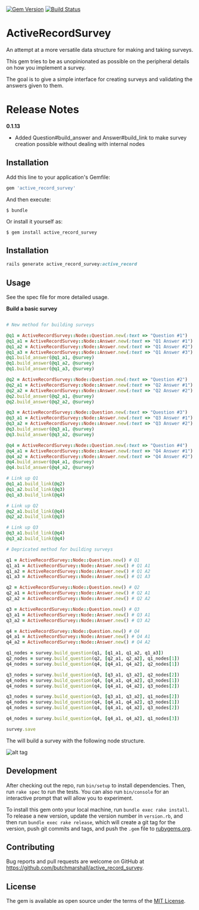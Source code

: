 [![Gem Version](https://badge.fury.io/rb/active_record_survey.svg)](http://badge.fury.io/rb/active_record_survey)
[![Build Status](https://travis-ci.org/butchmarshall/active_record_survey.svg?branch=master)](https://travis-ci.org/butchmarshall/active_record_survey)

# ActiveRecordSurvey

An attempt at a more versatile data structure for making and taking surveys.

This gem tries to be as unopinionated as possible on the peripheral details on how you implement a survey.

The goal is to give a simple interface for creating surveys and validating the answers given to them.

Release Notes
============

**0.1.13**
 - Added Question#build_answer and Answer#build_link to make survey creation possible without dealing with internal nodes

## Installation

Add this line to your application's Gemfile:

```ruby
gem 'active_record_survey'
```

And then execute:

    $ bundle

Or install it yourself as:

    $ gem install active_record_survey

## Installation

```ruby
rails generate active_record_survey:active_record
```

## Usage

See the spec file for more detailed usage.

**Build a basic survey**
```ruby

# New method for building surveys

@q1 = ActiveRecordSurvey::Node::Question.new(:text => "Question #1")
@q1_a1 = ActiveRecordSurvey::Node::Answer.new(:text => "Q1 Answer #1")
@q1_a2 = ActiveRecordSurvey::Node::Answer.new(:text => "Q1 Answer #2")
@q1_a3 = ActiveRecordSurvey::Node::Answer.new(:text => "Q1 Answer #3")
@q1.build_answer(@q1_a1, @survey)
@q1.build_answer(@q1_a2, @survey)
@q1.build_answer(@q1_a3, @survey)

@q2 = ActiveRecordSurvey::Node::Question.new(:text => "Question #2")
@q2_a1 = ActiveRecordSurvey::Node::Answer.new(:text => "Q2 Answer #1")
@q2_a2 = ActiveRecordSurvey::Node::Answer.new(:text => "Q2 Answer #2")
@q2.build_answer(@q2_a1, @survey)
@q2.build_answer(@q2_a2, @survey)

@q3 = ActiveRecordSurvey::Node::Question.new(:text => "Question #3")
@q3_a1 = ActiveRecordSurvey::Node::Answer.new(:text => "Q3 Answer #1")
@q3_a2 = ActiveRecordSurvey::Node::Answer.new(:text => "Q3 Answer #2")
@q3.build_answer(@q3_a1, @survey)
@q3.build_answer(@q3_a2, @survey)

@q4 = ActiveRecordSurvey::Node::Question.new(:text => "Question #4")
@q4_a1 = ActiveRecordSurvey::Node::Answer.new(:text => "Q4 Answer #1")
@q4_a2 = ActiveRecordSurvey::Node::Answer.new(:text => "Q4 Answer #2")
@q4.build_answer(@q4_a1, @survey)
@q4.build_answer(@q4_a2, @survey)

# Link up Q1
@q1_a1.build_link(@q2)
@q1_a2.build_link(@q3)
@q1_a3.build_link(@q4)

# Link up Q2
@q2_a1.build_link(@q4)
@q2_a2.build_link(@q3)

# Link up Q3
@q3_a1.build_link(@q4)
@q3_a2.build_link(@q4)

# Depricated method for building surveys

q1 = ActiveRecordSurvey::Node::Question.new() # Q1
q1_a1 = ActiveRecordSurvey::Node::Answer.new() # Q1 A1
q1_a2 = ActiveRecordSurvey::Node::Answer.new() # Q1 A2
q1_a3 = ActiveRecordSurvey::Node::Answer.new() # Q1 A3

q2 = ActiveRecordSurvey::Node::Question.new() # Q2
q2_a1 = ActiveRecordSurvey::Node::Answer.new() # Q2 A1
q2_a2 = ActiveRecordSurvey::Node::Answer.new() # Q2 A2

q3 = ActiveRecordSurvey::Node::Question.new() # Q3
q3_a1 = ActiveRecordSurvey::Node::Answer.new() # Q3 A1
q3_a2 = ActiveRecordSurvey::Node::Answer.new() # Q3 A2

q4 = ActiveRecordSurvey::Node::Question.new() # Q4
q4_a1 = ActiveRecordSurvey::Node::Answer.new() # Q4 A1
q4_a2 = ActiveRecordSurvey::Node::Answer.new() # Q4 A2

q1_nodes = survey.build_question(q1, [q1_a1, q1_a2, q1_a3])
q2_nodes = survey.build_question(q2, [q2_a1, q2_a2], q1_nodes[1])
q4_nodes = survey.build_question(q4, [q4_a1, q4_a2], q2_nodes[1])

q3_nodes = survey.build_question(q3, [q3_a1, q3_a2], q2_nodes[2])
q4_nodes = survey.build_question(q4, [q4_a1, q4_a2], q3_nodes[1])
q4_nodes = survey.build_question(q4, [q4_a1, q4_a2], q3_nodes[2])

q3_nodes = survey.build_question(q3, [q3_a1, q3_a2], q1_nodes[2])
q4_nodes = survey.build_question(q4, [q4_a1, q4_a2], q3_nodes[1])
q4_nodes = survey.build_question(q4, [q4_a1, q4_a2], q3_nodes[2])

q4_nodes = survey.build_question(q4, [q4_a1, q4_a2], q1_nodes[3])

survey.save
```

The will build a survey with the following node structure.

![alt tag](https://raw.githubusercontent.com/butchmarshall/active_record_survey/master/bin/Example_1.png)

## Development

After checking out the repo, run `bin/setup` to install dependencies. Then, run `rake spec` to run the tests. You can also run `bin/console` for an interactive prompt that will allow you to experiment.

To install this gem onto your local machine, run `bundle exec rake install`. To release a new version, update the version number in `version.rb`, and then run `bundle exec rake release`, which will create a git tag for the version, push git commits and tags, and push the `.gem` file to [rubygems.org](https://rubygems.org).

## Contributing

Bug reports and pull requests are welcome on GitHub at https://github.com/butchmarshall/active_record_survey.

## License

The gem is available as open source under the terms of the [MIT License](http://opensource.org/licenses/MIT).


